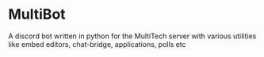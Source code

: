 # MultiBot
A discord bot written in python for the MultiTech server with various utilities like embed editors, chat-bridge, applications, polls etc

